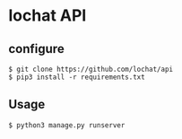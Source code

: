 # lochat API

configure
---------

	$ git clone https://github.com/lochat/api
	$ pip3 install -r requirements.txt

Usage
-------

	$ python3 manage.py runserver

